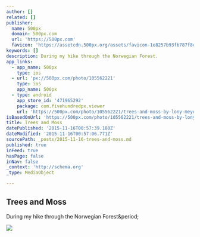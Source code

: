 ```yaml
---
author: []
related: []
publisher:
  name: 500px
  domain: 500px.com
  url: 'https://500px.com'
  favicon: 'https://assetcdn.500px.org/assets/favicon-1e8257b93fb787f8ceb66b5522ee853c.ico'
keywords: []
description: During my hike through the Norwegian Forest.
app_links:
  - app_name: 500px
    type: ios
  - url: 'px://500px.com/photo/105562221'
    type: ios
    app_name: 500px
  - type: android
    app_store_id: '471965292'
    package: com.fivehundredpx.viewer
    url: 'https://500px.com/photo/105562221/trees-and-moss-by-lony-meyer'
isBasedOnUrl: 'https://500px.com/photo/105562221/trees-and-moss-by-lony-meyer'
title: Trees and Moss
datePublished: '2015-11-16T00:57:39.180Z'
dateModified: '2015-11-16T00:57:06.771Z'
sourcePath: _posts/2015-11-16-trees-and-moss.md
published: true
inFeed: true
hasPage: false
inNav: false
_context: 'http://schema.org'
_type: MediaObject

---
```

<article style=""><h1>Trees and Moss</h1><p>During my hike through the Norwegian Forest&amp;period;</p><img src="https://drscdn.500px.org/photo/105562221/m%3D2048/071725eff96555ff2440c9664b12e4b9" /></article>